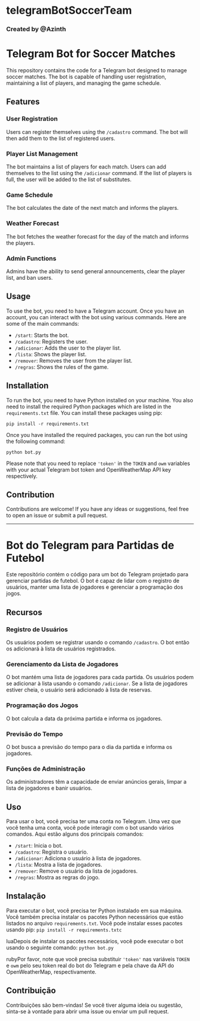 # telegramBotSoccerTeam

### Created by @Azinth

# Telegram Bot for Soccer Matches

This repository contains the code for a Telegram bot designed to manage soccer matches. The bot is capable of handling user registration, maintaining a list of players, and managing the game schedule.

## Features

### User Registration
Users can register themselves using the `/cadastro` command. The bot will then add them to the list of registered users.

### Player List Management
The bot maintains a list of players for each match. Users can add themselves to the list using the `/adicionar` command. If the list of players is full, the user will be added to the list of substitutes.

### Game Schedule
The bot calculates the date of the next match and informs the players.

### Weather Forecast
The bot fetches the weather forecast for the day of the match and informs the players.

### Admin Functions
Admins have the ability to send general announcements, clear the player list, and ban users.

## Usage

To use the bot, you need to have a Telegram account. Once you have an account, you can interact with the bot using various commands. Here are some of the main commands:

- `/start`: Starts the bot.
- `/cadastro`: Registers the user.
- `/adicionar`: Adds the user to the player list.
- `/lista`: Shows the player list.
- `/remover`: Removes the user from the player list.
- `/regras`: Shows the rules of the game.

## Installation

To run the bot, you need to have Python installed on your machine. You also need to install the required Python packages which are listed in the `requirements.txt` file. You can install these packages using pip:

`pip install -r requirements.txt`

Once you have installed the required packages, you can run the bot using the following command:

`python bot.py`

Please note that you need to replace `'token'` in the `TOKEN` and `owm` variables with your actual Telegram bot token and OpenWeatherMap API key respectively.

## Contribution

Contributions are welcome! If you have any ideas or suggestions, feel free to open an issue or submit a pull request.

________________________________________________________________________________________________________________________________________________________________________________

# Bot do Telegram para Partidas de Futebol

Este repositório contém o código para um bot do Telegram projetado para gerenciar partidas de futebol. O bot é capaz de lidar com o registro de usuários, manter uma lista de jogadores e gerenciar a programação dos jogos.

## Recursos

### Registro de Usuários
Os usuários podem se registrar usando o comando `/cadastro`. O bot então os adicionará à lista de usuários registrados.

### Gerenciamento da Lista de Jogadores
O bot mantém uma lista de jogadores para cada partida. Os usuários podem se adicionar à lista usando o comando `/adicionar`. Se a lista de jogadores estiver cheia, o usuário será adicionado à lista de reservas.

### Programação dos Jogos
O bot calcula a data da próxima partida e informa os jogadores.

### Previsão do Tempo
O bot busca a previsão do tempo para o dia da partida e informa os jogadores.

### Funções de Administração
Os administradores têm a capacidade de enviar anúncios gerais, limpar a lista de jogadores e banir usuários.

## Uso

Para usar o bot, você precisa ter uma conta no Telegram. Uma vez que você tenha uma conta, você pode interagir com o bot usando vários comandos. Aqui estão alguns dos principais comandos:

- `/start`: Inicia o bot.
- `/cadastro`: Registra o usuário.
- `/adicionar`: Adiciona o usuário à lista de jogadores.
- `/lista`: Mostra a lista de jogadores.
- `/remover`: Remove o usuário da lista de jogadores.
- `/regras`: Mostra as regras do jogo.

## Instalação

Para executar o bot, você precisa ter Python instalado em sua máquina. Você também precisa instalar os pacotes Python necessários que estão listados no arquivo `requirements.txt`. Você pode instalar esses pacotes usando pip:
`pip install -r requirements.txtc`

luaDepois de instalar os pacotes necessários, você pode executar o bot usando o seguinte comando:
`python bot.py`

rubyPor favor, note que você precisa substituir `'token'` nas variáveis `TOKEN` e `owm` pelo seu token real do bot do Telegram e pela chave da API do OpenWeatherMap, respectivamente.

## Contribuição

Contribuições são bem-vindas! Se você tiver alguma ideia ou sugestão, sinta-se à vontade para abrir uma issue ou enviar um pull request.







